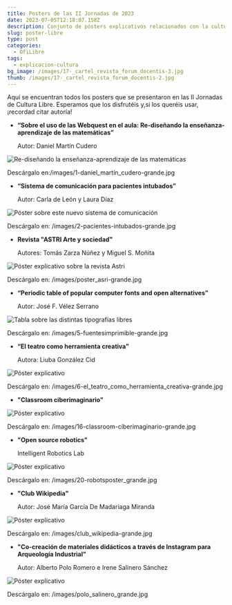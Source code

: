 ```yaml
---
title: Posters de las II Jornadas de 2023
date: 2023-07-05T12:18:07.158Z
description: Conjunto de pósters explicativos relacionados con la cultura libre
slug: poster-libre
type: post
categories:
  - OfiLibre
tags:
  - explicacion-cultura
bg_image: /images/17-_cartel_revista_forum_docentis-3.jpg
thumb: /images/17-_cartel_revista_forum_docentis-2.jpg
---
```

A﻿quí se encuentran todos los posters que se presentaron en las II Jornadas de Cultura Libre. Esperamos que los disfrutéis y,si los queréis usar, ¡recordad citar autoría! 

* **“Sobre el uso de las Webquest en el aula: Re-diseñando la enseñanza-aprendizaje de las matemáticas”**

  Autor: Daniel Martín Cudero 

![Re-diseñando la enseñanza-aprendizaje de las matemáticas](/images/1-póster-daniel_martín_cudero.jpg "Webquest en el aula")

Descárgalo en:/images/1-daniel_martín_cudero-grande.jpg

* **“Sistema de comunicación para pacientes intubados”**

  Autor: Carla de León y Laura Díaz

![Póster sobre este nuevo sistema de comunicación](/images/2-sistema_de_comunicación_para_pacientes_intubados.jpg "Sistema de comunicación para pacientes intubados")

Descárgalo en: /images/2-pacientes-intubados-grande.jpg

* **Revista "ASTRI Arte y sociedad"**

  Autores: Tomás Zarza Núñez y Miguel S. Moñita

![Póster explicativo sobre la revista Astri](/images/poster_asri.jpg "Revista ASTRI")

Descárgalo en: /images/poster_asri-grande.jpg

* **“Periodic table of popular computer fonts and open alternatives”**

  Autor: José F. Vélez Serrano

![Tabla sobre las distintas tipografías libres](/images/5-fuentesimprimible.jpg "Fuentes libres")

Descárgalo en: /images/5-fuentesimprimible-grande.jpg

* **“El teatro como herramienta creativa”**

  Autora: Liuba González Cid

![Póster explicativo](/images/6-infografía-el_teatro_como_herramienta_creativa-fecyt-urjc-cultura-libre_2_2_.jpg "El teatro como herramienta creativa")

Descárgalo en: /images/6-el_teatro_como_herramienta_creativa-grande.jpg

* **"Classroom ciberimaginario"**

![Póster explicativo](/images/16-poster-classroom-ciberimaginario-impresion.jpg "Classroom ciberimaginario")

Descárgalo en: /images/16-classroom-ciberimaginario-grande.jpg

* **"Open source robotics"**

  Intelligent Robotics Lab

![Póster explicativo](/images/20-robotsposter_cultura_libre_v2-1.jpg "Open source robotics")

Descárgalo en: /images/20-robotsposter_grande.jpg

* **"Club Wikipedia"**

  Autor: José María García De Madariaga Miranda

![Póster explicativo](/images/club_wikipedia.jpg "Club Wikipedia")

Descárgalo en: /images/club_wikipedia-grande.jpg

* **"Co-creación de materiales didácticos a través de Instagram para Arqueología Industrial"**

  Autor: Alberto Polo Romero e Irene Salinero Sánchez

![Póster explicativo](/images/polo_salinero_poster_ofilibre.jpg "Co-creación de materiales didácticos a través de Instagram para Arqueología Industrial")

D﻿escárgalo en: /images/polo_salinero_grande.jpg